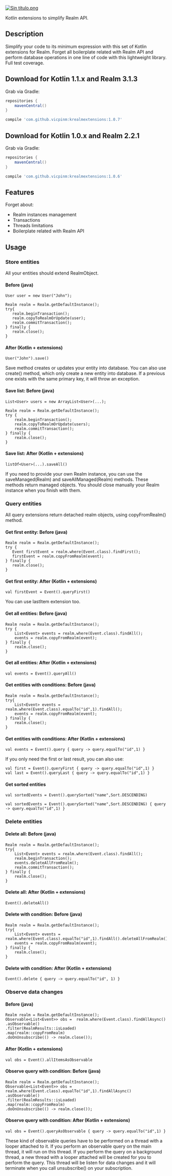 [![Sin título.png](https://s23.postimg.org/3sg28rkor/Sin_t_tulo.png)](https://postimg.org/image/lv94zzgjb/)

 Kotlin extensions to simplify Realm API.

## Description

Simplify your code to its minimum expression with this set of Kotlin extensions for Realm. Forget all boilerplate related with Realm API and perform database operations in one line of code with this lightweight library. Full test coverage.

## Download for Kotlin 1.1.x and Realm 3.1.3

Grab via Gradle:
```groovy
repositories {
    mavenCentral()
}

compile 'com.github.vicpinm:krealmextensions:1.0.7'
```

## Download for Kotlin 1.0.x and Realm 2.2.1

Grab via Gradle:
```groovy
repositories {
    mavenCentral()
}

compile 'com.github.vicpinm:krealmextensions:1.0.6'
```
## Features

Forget about:
- Realm instances management
- Transactions
- Threads limitations
- Boilerplate related with Realm API

## Usage
### Store entities

All your entities should extend RealmObject.

#### Before (java)
````
User user = new User("John");

Realm realm = Realm.getDefaultInstance();
try{
   realm.beginTransaction();
   realm.copyToRealmOrUpdate(user);  
   realm.commitTransaction();
} finally {
   realm.close();
}
````
#### After (Kotlin + extensions)

````
User("John").save()
````

Save method creates or updates your entity into database. You can also use create() method, which only create a new entity into database. If a previous one exists with the same primary key, it will throw an exception.

#### Save list: Before (java)
````
List<User> users = new ArrayList<User>(...);

Realm realm = Realm.getDefaultInstance();
try {
    realm.beginTransaction();
    realm.copyToRealmOrUpdate(users);  
    realm.commitTransaction();
} finally {
    realm.close();
}
````
#### Save list: After (Kotlin + extensions)

````
listOf<User>(...).saveAll()
````

If you need to provide your own Realm instance, you can use the saveManaged(Realm) and saveAllManaged(Realm) methods. These methods return managed objects. You should close manually your Realm instance when you finish with them. 

### Query entities

All query extensions return detached realm objects, using copyFromRealm() method. 

#### Get first entity: Before (java)
````
Realm realm = Realm.getDefaultInstance();
try {
   Event firstEvent = realm.where(Event.class).findFirst();
   firstEvent = realm.copyFromRealm(event);
} finally {
   realm.close();
}
````
#### Get first entity: After (Kotlin + extensions)
````
val firstEvent = Event().queryFirst()
````

You can use lastItem extension too.

#### Get all entities: Before (java)
````
Realm realm = Realm.getDefaultInstance();
try {
    List<Event> events = realm.where(Event.class).findAll();
    events = realm.copyFromRealm(event);
} finally {
    realm.close();
}
````
#### Get  all entities: After (Kotlin + extensions)
````
val events = Event().queryAll()
````

#### Get entities with conditions: Before (java)
````
Realm realm = Realm.getDefaultInstance();
try{
    List<Event> events = realm.where(Event.class).equalTo("id",1).findAll();
    events = realm.copyFromRealm(event);
} finally {
    realm.close();
}
````

#### Get entities with conditions: After (Kotlin + extensions)
````
val events = Event().query { query -> query.equalTo("id",1) }
````

If you only need the first or last result, you can also use:
````
val first = Event().queryFirst { query -> query.equalTo("id",1) }
val last = Event().queryLast { query -> query.equalTo("id",1) }
````

#### Get sorted entities
````
val sortedEvents = Event().querySorted("name",Sort.DESCENDING) 
````
````
val sortedEvents = Event().querySorted("name",Sort.DESCENDING) { query -> query.equalTo("id",1) }
````


### Delete entities

#### Delete all: Before (java)
````
Realm realm = Realm.getDefaultInstance();
try{
    List<Event> events = realm.where(Event.class).findAll();
    realm.beginTransaction();
    events.deleteAllFromRealm();
    realm.commitTransaction();
} finally {
    realm.close();
}
````
#### Delete all: After (Kotlin + extensions)
````
Event().deleteAll()
````

#### Delete with condition: Before (java)
````
Realm realm = Realm.getDefaultInstance();
try{
    List<Event> events = realm.where(Event.class).equalTo("id",1).findAll().deleteAllFromRealm();
    events = realm.copyFromRealm(event);
} finally {
    realm.close();
}
````
#### Delete with condition: After (Kotlin + extensions)
````
Event().delete { query -> query.equalTo("id", 1) }
````


### Observe data changes

#### Before (java)

````
Realm realm = Realm.getDefaultInstance();
Observable<List<Event>> obs =  realm.where(Event.class).findAllAsync()
.asObservable()
.filter(RealmResults::isLoaded)
.map(realm::copyFromRealm)
.doOnUnsubscribe(() -> realm.close());
````

#### After (Kotlin + extensions)

````
val obs = Event().allItemsAsObservable
````

#### Observe query with condition: Before (java)

````
Realm realm = Realm.getDefaultInstance();
Observable<List<Event>> obs =  realm.where(Event.class).equalTo("id",1).findAllAsync()
.asObservable()
.filter(RealmResults::isLoaded)
.map(realm::copyFromRealm)
.doOnUnsubscribe(() -> realm.close());
````

#### Observe query with condition: After (Kotlin + extensions)

````
val obs = Event().queryAsObservable { query -> query.equalTo("id",1) }
````

These kind of observable queries have to be performed on a thread with a looper attached to it. If you perform an observable query on the main thread, it will run on this thread. If you perform the query on a background thread, a new thread with a looper attached will be created for you to perform the query. This thread will be listen for data changes and it will terminate when you call unsubscribe() on your subscription. 
